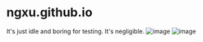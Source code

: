 # ngxu.github.io
It's just idle and boring for testing. It's negligible.
![image](https://github.com/ngxu/ngxu.github.io/blob/master/READMEIMG/t6o3y-mi4n2.gif)
![image](https://github.com/ngxu/ngxu.github.io/blob/master/READMEIMG/20200106180717.png)
